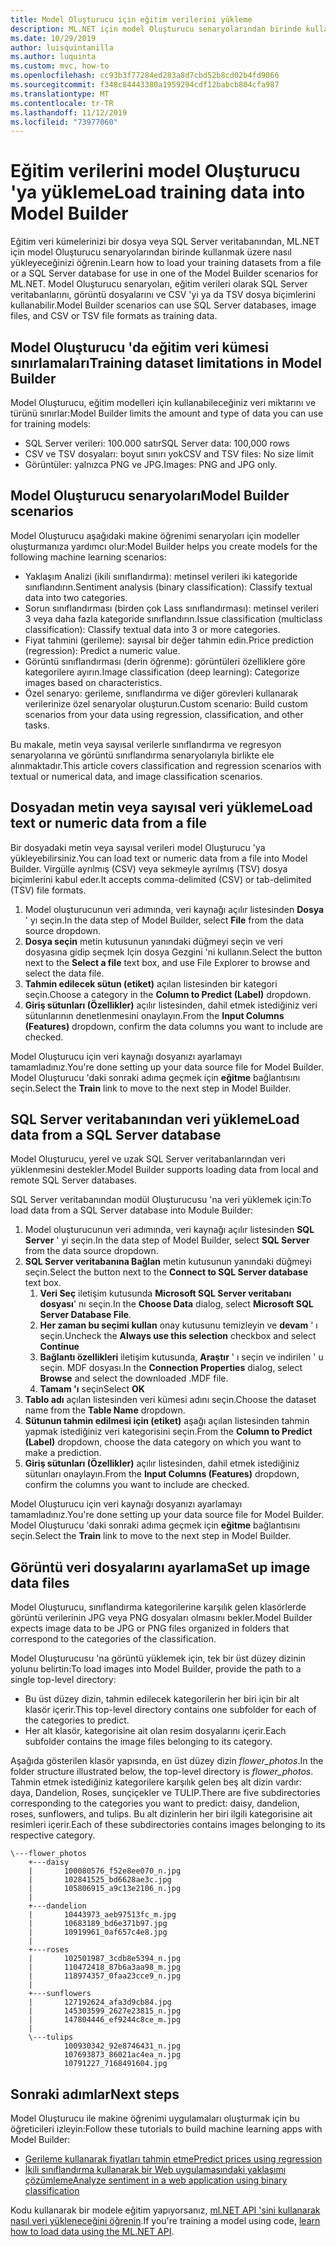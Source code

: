 ```yaml
---
title: Model Oluşturucu için eğitim verilerini yükleme
description: ML.NET için model Oluşturucu senaryolarından birinde kullanılmak üzere bir SQL Server veritabanından veya bir dosyadan eğitim verileri yüklemeyi öğrenin.
ms.date: 10/29/2019
author: luisquintanilla
ms.author: luquinta
ms.custom: mvc, how-to
ms.openlocfilehash: cc93b3f77284ed283a8d7cbd52b8cd02b4fd9066
ms.sourcegitcommit: f348c84443380a1959294cdf12babcb804cfa987
ms.translationtype: MT
ms.contentlocale: tr-TR
ms.lasthandoff: 11/12/2019
ms.locfileid: "73977060"
---
```

# <a name="load-training-data-into-model-builder"></a><span data-ttu-id="bebbd-103">Eğitim verilerini model Oluşturucu 'ya yükleme</span><span class="sxs-lookup"><span data-stu-id="bebbd-103">Load training data into Model Builder</span></span>

<span data-ttu-id="bebbd-104">Eğitim veri kümelerinizi bir dosya veya SQL Server veritabanından, ML.NET için model Oluşturucu senaryolarından birinde kullanmak üzere nasıl yükleyeceğinizi öğrenin.</span><span class="sxs-lookup"><span data-stu-id="bebbd-104">Learn how to load your training datasets from a file or a SQL Server database for use in one of the Model Builder scenarios for ML.NET.</span></span> <span data-ttu-id="bebbd-105">Model Oluşturucu senaryoları, eğitim verileri olarak SQL Server veritabanlarını, görüntü dosyalarını ve CSV 'yi ya da TSV dosya biçimlerini kullanabilir.</span><span class="sxs-lookup"><span data-stu-id="bebbd-105">Model Builder scenarios can use SQL Server databases, image files, and CSV or TSV file formats as training data.</span></span>

## <a name="training-dataset-limitations-in-model-builder"></a><span data-ttu-id="bebbd-106">Model Oluşturucu 'da eğitim veri kümesi sınırlamaları</span><span class="sxs-lookup"><span data-stu-id="bebbd-106">Training dataset limitations in Model Builder</span></span>

<span data-ttu-id="bebbd-107">Model Oluşturucu, eğitim modelleri için kullanabileceğiniz veri miktarını ve türünü sınırlar:</span><span class="sxs-lookup"><span data-stu-id="bebbd-107">Model Builder limits the amount and type of data you can use for training models:</span></span>

- <span data-ttu-id="bebbd-108">SQL Server verileri: 100.000 satır</span><span class="sxs-lookup"><span data-stu-id="bebbd-108">SQL Server data: 100,000 rows</span></span>
- <span data-ttu-id="bebbd-109">CSV ve TSV dosyaları: boyut sınırı yok</span><span class="sxs-lookup"><span data-stu-id="bebbd-109">CSV and TSV files: No size limit</span></span>
- <span data-ttu-id="bebbd-110">Görüntüler: yalnızca PNG ve JPG.</span><span class="sxs-lookup"><span data-stu-id="bebbd-110">Images: PNG and JPG only.</span></span>

## <a name="model-builder-scenarios"></a><span data-ttu-id="bebbd-111">Model Oluşturucu senaryoları</span><span class="sxs-lookup"><span data-stu-id="bebbd-111">Model Builder scenarios</span></span>

<span data-ttu-id="bebbd-112">Model Oluşturucu aşağıdaki makine öğrenimi senaryoları için modeller oluşturmanıza yardımcı olur:</span><span class="sxs-lookup"><span data-stu-id="bebbd-112">Model Builder helps you create models for the following machine learning scenarios:</span></span>

- <span data-ttu-id="bebbd-113">Yaklaşım Analizi (ikili sınıflandırma): metinsel verileri iki kategoride sınıflandırın.</span><span class="sxs-lookup"><span data-stu-id="bebbd-113">Sentiment analysis (binary classification): Classify textual data into two categories.</span></span>
- <span data-ttu-id="bebbd-114">Sorun sınıflandırması (birden çok Lass sınıflandırması): metinsel verileri 3 veya daha fazla kategoride sınıflandırın.</span><span class="sxs-lookup"><span data-stu-id="bebbd-114">Issue classification (multiclass classification): Classify textual data into 3 or more categories.</span></span>
- <span data-ttu-id="bebbd-115">Fiyat tahmini (gerileme): sayısal bir değer tahmin edin.</span><span class="sxs-lookup"><span data-stu-id="bebbd-115">Price prediction (regression): Predict a numeric value.</span></span>
- <span data-ttu-id="bebbd-116">Görüntü sınıflandırması (derin öğrenme): görüntüleri özelliklere göre kategorilere ayırın.</span><span class="sxs-lookup"><span data-stu-id="bebbd-116">Image classification (deep learning): Categorize images based on characteristics.</span></span>
- <span data-ttu-id="bebbd-117">Özel senaryo: gerileme, sınıflandırma ve diğer görevleri kullanarak verilerinize özel senaryolar oluşturun.</span><span class="sxs-lookup"><span data-stu-id="bebbd-117">Custom scenario: Build custom scenarios from your data using regression, classification, and other tasks.</span></span>

<span data-ttu-id="bebbd-118">Bu makale, metin veya sayısal verilerle sınıflandırma ve regresyon senaryolarına ve görüntü sınıflandırma senaryolarıyla birlikte ele alınmaktadır.</span><span class="sxs-lookup"><span data-stu-id="bebbd-118">This article covers classification and regression scenarios with textual or numerical data, and image classification scenarios.</span></span>

## <a name="load-text-or-numeric-data-from-a-file"></a><span data-ttu-id="bebbd-119">Dosyadan metin veya sayısal veri yükleme</span><span class="sxs-lookup"><span data-stu-id="bebbd-119">Load text or numeric data from a file</span></span>

<span data-ttu-id="bebbd-120">Bir dosyadaki metin veya sayısal verileri model Oluşturucu 'ya yükleyebilirsiniz.</span><span class="sxs-lookup"><span data-stu-id="bebbd-120">You can load text or numeric data from a file into Model Builder.</span></span> <span data-ttu-id="bebbd-121">Virgülle ayrılmış (CSV) veya sekmeyle ayrılmış (TSV) dosya biçimlerini kabul eder.</span><span class="sxs-lookup"><span data-stu-id="bebbd-121">It accepts comma-delimited (CSV) or tab-delimited (TSV) file formats.</span></span>

1. <span data-ttu-id="bebbd-122">Model oluşturucunun veri adımında, veri kaynağı açılır listesinden **Dosya** ' yı seçin.</span><span class="sxs-lookup"><span data-stu-id="bebbd-122">In the data step of Model Builder, select **File** from the data source dropdown.</span></span>
2. <span data-ttu-id="bebbd-123">**Dosya seçin** metin kutusunun yanındaki düğmeyi seçin ve veri dosyasına gidip seçmek Için dosya Gezgini 'ni kullanın.</span><span class="sxs-lookup"><span data-stu-id="bebbd-123">Select the button next to the **Select a file** text box, and use File Explorer to browse and select the data file.</span></span>
3. <span data-ttu-id="bebbd-124">**Tahmin edilecek sütun (etiket)** açılan listesinden bir kategori seçin.</span><span class="sxs-lookup"><span data-stu-id="bebbd-124">Choose a category in the **Column to Predict (Label)** dropdown.</span></span>
4. <span data-ttu-id="bebbd-125">**Giriş sütunları (Özellikler)** açılır listesinden, dahil etmek istediğiniz veri sütunlarının denetlenmesini onaylayın.</span><span class="sxs-lookup"><span data-stu-id="bebbd-125">From the **Input Columns (Features)** dropdown, confirm the data columns you want to include are checked.</span></span>

<span data-ttu-id="bebbd-126">Model Oluşturucu için veri kaynağı dosyanızı ayarlamayı tamamladınız.</span><span class="sxs-lookup"><span data-stu-id="bebbd-126">You're done setting up your data source file for Model Builder.</span></span> <span data-ttu-id="bebbd-127">Model Oluşturucu 'daki sonraki adıma geçmek için **eğitme** bağlantısını seçin.</span><span class="sxs-lookup"><span data-stu-id="bebbd-127">Select the **Train** link to move to the next step in Model Builder.</span></span>

## <a name="load-data-from-a-sql-server-database"></a><span data-ttu-id="bebbd-128">SQL Server veritabanından veri yükleme</span><span class="sxs-lookup"><span data-stu-id="bebbd-128">Load data from a SQL Server database</span></span>

<span data-ttu-id="bebbd-129">Model Oluşturucu, yerel ve uzak SQL Server veritabanlarından veri yüklenmesini destekler.</span><span class="sxs-lookup"><span data-stu-id="bebbd-129">Model Builder supports loading data from local and remote SQL Server databases.</span></span>

<span data-ttu-id="bebbd-130">SQL Server veritabanından modül Oluşturucusu 'na veri yüklemek için:</span><span class="sxs-lookup"><span data-stu-id="bebbd-130">To load data from a SQL Server database into Module Builder:</span></span>

1. <span data-ttu-id="bebbd-131">Model oluşturucunun veri adımında, veri kaynağı açılır listesinden **SQL Server** ' yi seçin.</span><span class="sxs-lookup"><span data-stu-id="bebbd-131">In the data step of Model Builder, select **SQL Server** from the data source dropdown.</span></span>
1. <span data-ttu-id="bebbd-132">**SQL Server veritabanına Bağlan** metin kutusunun yanındaki düğmeyi seçin.</span><span class="sxs-lookup"><span data-stu-id="bebbd-132">Select the button next to the **Connect to SQL Server database** text box.</span></span>
    1. <span data-ttu-id="bebbd-133">**Veri Seç** iletişim kutusunda **Microsoft SQL Server veritabanı dosyası**' nı seçin.</span><span class="sxs-lookup"><span data-stu-id="bebbd-133">In the **Choose Data** dialog, select **Microsoft SQL Server Database File**.</span></span>
    1. <span data-ttu-id="bebbd-134">**Her zaman bu seçimi kullan** onay kutusunu temizleyin ve **devam** ' ı seçin.</span><span class="sxs-lookup"><span data-stu-id="bebbd-134">Uncheck the **Always use this selection** checkbox and select **Continue**</span></span>
    1. <span data-ttu-id="bebbd-135">**Bağlantı özellikleri** iletişim kutusunda, **Araştır** ' ı seçin ve indirilen ' u seçin. MDF dosyası.</span><span class="sxs-lookup"><span data-stu-id="bebbd-135">In the **Connection Properties** dialog, select **Browse** and select the downloaded .MDF file.</span></span>
    1. <span data-ttu-id="bebbd-136">**Tamam 'ı** seçin</span><span class="sxs-lookup"><span data-stu-id="bebbd-136">Select **OK**</span></span>
1. <span data-ttu-id="bebbd-137">**Tablo adı** açılan listesinden veri kümesi adını seçin.</span><span class="sxs-lookup"><span data-stu-id="bebbd-137">Choose the dataset name from the **Table Name** dropdown.</span></span>
1. <span data-ttu-id="bebbd-138">**Sütunun tahmin edilmesi için (etiket)** aşağı açılan listesinden tahmin yapmak istediğiniz veri kategorisini seçin.</span><span class="sxs-lookup"><span data-stu-id="bebbd-138">From the **Column to Predict (Label)** dropdown, choose the data category on which you want to make a prediction.</span></span>
1. <span data-ttu-id="bebbd-139">**Giriş sütunları (Özellikler)** açılır listesinden, dahil etmek istediğiniz sütunları onaylayın.</span><span class="sxs-lookup"><span data-stu-id="bebbd-139">From the **Input Columns (Features)** dropdown, confirm the columns you want to include are checked.</span></span>

<span data-ttu-id="bebbd-140">Model Oluşturucu için veri kaynağı dosyanızı ayarlamayı tamamladınız.</span><span class="sxs-lookup"><span data-stu-id="bebbd-140">You're done setting up your data source file for Model Builder.</span></span> <span data-ttu-id="bebbd-141">Model Oluşturucu 'daki sonraki adıma geçmek için **eğitme** bağlantısını seçin.</span><span class="sxs-lookup"><span data-stu-id="bebbd-141">Select the **Train** link to move to the next step in Model Builder.</span></span>

## <a name="set-up-image-data-files"></a><span data-ttu-id="bebbd-142">Görüntü veri dosyalarını ayarlama</span><span class="sxs-lookup"><span data-stu-id="bebbd-142">Set up image data files</span></span>

<span data-ttu-id="bebbd-143">Model Oluşturucu, sınıflandırma kategorilerine karşılık gelen klasörlerde görüntü verilerinin JPG veya PNG dosyaları olmasını bekler.</span><span class="sxs-lookup"><span data-stu-id="bebbd-143">Model Builder expects image data to be JPG or PNG files organized in folders that correspond to the categories of the classification.</span></span>

<span data-ttu-id="bebbd-144">Model Oluşturucusu 'na görüntü yüklemek için, tek bir üst düzey dizinin yolunu belirtin:</span><span class="sxs-lookup"><span data-stu-id="bebbd-144">To load images into Model Builder, provide the path to a single top-level directory:</span></span>

- <span data-ttu-id="bebbd-145">Bu üst düzey dizin, tahmin edilecek kategorilerin her biri için bir alt klasör içerir.</span><span class="sxs-lookup"><span data-stu-id="bebbd-145">This top-level directory contains one subfolder for each of the categories to predict.</span></span>
- <span data-ttu-id="bebbd-146">Her alt klasör, kategorisine ait olan resim dosyalarını içerir.</span><span class="sxs-lookup"><span data-stu-id="bebbd-146">Each subfolder contains the image files belonging to its category.</span></span>

<span data-ttu-id="bebbd-147">Aşağıda gösterilen klasör yapısında, en üst düzey dizin *flower_photos*.</span><span class="sxs-lookup"><span data-stu-id="bebbd-147">In the folder structure illustrated below, the top-level directory is *flower_photos*.</span></span> <span data-ttu-id="bebbd-148">Tahmin etmek istediğiniz kategorilere karşılık gelen beş alt dizin vardır: daya, Dandelion, Roses, sunçiçekler ve TULIP.</span><span class="sxs-lookup"><span data-stu-id="bebbd-148">There are five subdirectories corresponding to the categories you want to predict: daisy, dandelion, roses, sunflowers, and tulips.</span></span> <span data-ttu-id="bebbd-149">Bu alt dizinlerin her biri ilgili kategorisine ait resimleri içerir.</span><span class="sxs-lookup"><span data-stu-id="bebbd-149">Each of these subdirectories contains images belonging to its respective category.</span></span>

```text
\---flower_photos
    +---daisy
    |       100080576_f52e8ee070_n.jpg
    |       102841525_bd6628ae3c.jpg
    |       105806915_a9c13e2106_n.jpg
    |
    +---dandelion
    |       10443973_aeb97513fc_m.jpg
    |       10683189_bd6e371b97.jpg
    |       10919961_0af657c4e8.jpg
    |
    +---roses
    |       102501987_3cdb8e5394_n.jpg
    |       110472418_87b6a3aa98_m.jpg
    |       118974357_0faa23cce9_n.jpg
    |
    +---sunflowers
    |       127192624_afa3d9cb84.jpg
    |       145303599_2627e23815_n.jpg
    |       147804446_ef9244c8ce_m.jpg
    |
    \---tulips
            100930342_92e8746431_n.jpg
            107693873_86021ac4ea_n.jpg
            10791227_7168491604.jpg
```

## <a name="next-steps"></a><span data-ttu-id="bebbd-150">Sonraki adımlar</span><span class="sxs-lookup"><span data-stu-id="bebbd-150">Next steps</span></span>

<span data-ttu-id="bebbd-151">Model Oluşturucu ile makine öğrenimi uygulamaları oluşturmak için bu öğreticileri izleyin:</span><span class="sxs-lookup"><span data-stu-id="bebbd-151">Follow these tutorials to build machine learning apps with Model Builder:</span></span>

- [<span data-ttu-id="bebbd-152">Gerileme kullanarak fiyatları tahmin etme</span><span class="sxs-lookup"><span data-stu-id="bebbd-152">Predict prices using regression</span></span>](../tutorials/predict-prices-with-model-builder.md)
- [<span data-ttu-id="bebbd-153">İkili sınıflandırma kullanarak bir Web uygulamasındaki yaklaşımı çözümleme</span><span class="sxs-lookup"><span data-stu-id="bebbd-153">Analyze sentiment in a web application using binary classification</span></span>](../tutorials/sentiment-analysis-model-builder.md )

<span data-ttu-id="bebbd-154">Kodu kullanarak bir modele eğitim yapıyorsanız, [ml.NET API 'sini kullanarak nasıl veri yükleneceğini öğrenin](load-data-ml-net.md).</span><span class="sxs-lookup"><span data-stu-id="bebbd-154">If you're training a model using code, [learn how to load data using the ML.NET API](load-data-ml-net.md).</span></span>
